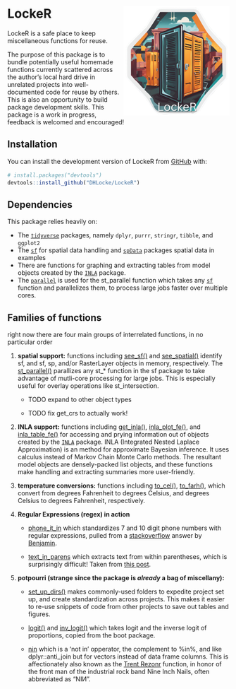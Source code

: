 
<!-- README.md is generated from README.Rmd. Please edit that file -->

# LockeR <img src="man/figures/logo.png" align="right"/>

<!-- badges: start -->
<!-- badges: end -->

LockeR is a safe place to keep miscellaneous functions for reuse.

The purpose of this package is to bundle potentially useful homemade
functions currently scattered across the author’s local hard drive in
unrelated projects into well-documented code for reuse by others. This
is also an opportunity to build package development skills. This package
is a work in progress, feedback is welcomed and encouraged!

## Installation

You can install the development version of LockeR from
[GitHub](https://github.com/) with:

``` r
# install.packages("devtools")
devtools::install_github("DHLocke/LockeR")
```

## Dependencies

This package relies heavily on:

- The [`tidyverse`](http://tidyverse.org/) packages, namely `dplyr`,
  `purrr`, `stringr`, `tibble`, and `ggplot2`
- The [`sf`](https://github.com/r-spatial/sf) for spatial data handling
  and [`spData`](https://jakubnowosad.com/spData/) packages spatial data
  in examples
- There are functions for graphing and extracting tables from model
  objects created by the [`INLA`](https://www.r-inla.org/) package.
- The
  [`parallel`](https://stat.ethz.ch/R-manual/R-devel/library/parallel/doc/parallel.pdf)
  is used for the st_parallel function which takes any
  [`sf`](https://github.com/r-spatial/sf) function and parallelizes
  them, to process large jobs faster over multiple cores.

## Families of functions

right now there are four main groups of interrelated functions, in no
particular order

1.  **spatial support:** functions including
    [see_sf()](https://github.com/DHLocke/LockeR/blob/main/R/see_sf.R)
    and
    [see_spatial()](https://github.com/DHLocke/LockeR/blob/main/R/see_spatial.R)
    identify sf, and sf, sp, and/or RasterLayer objects in memory,
    respectively. The
    [st_parallel()](https://github.com/DHLocke/LockeR/blob/main/R/st_parallel.R)
    parallizes any st\_\* function in the sf package to take advantage
    of mutli-core processing for large jobs. This is especially useful
    for overlay operations like st_intersection.

    - TODO expand to other object types

    - TODO fix get_crs to actually work!

2.  **INLA support:** functions including
    [get_inla()](https://github.com/DHLocke/LockeR/blob/main/R/get_inla.R),
    [inla_plot_fe()](https://github.com/DHLocke/LockeR/blob/main/R/inla_plot_fe.R),
    and
    [inla_table_fe()](https://github.com/DHLocke/LockeR/blob/main/R/inla_table_fe.R)
    for accessing and prying information out of objects created by the
    [`INLA`](https://www.r-inla.org/) package. INLA (Integrated Nested
    Laplace Approximation) is an method for approximate Bayesian
    inference. It uses calculus instead of Markov Chain Monte Carlo
    methods. The resultant model objects are densely-packed list
    objects, and these functions make handling and extracting summaries
    more user-friendly.

3.  **temperature conversions:** functions including
    [to_cel()](https://github.com/DHLocke/LockeR/blob/main/R/to_cel.R),
    [to_farh()](https://github.com/DHLocke/LockeR/blob/main/R/to_farh.R),
    which convert from degrees Fahrenheit to degrees Celsius, and
    degrees Celsius to degrees Fahrenheit, respectively.

4.  **Regular Expressions (regex) in action**

    - [phone_it_in](https://github.com/DHLocke/LockeR/blob/main/R/phone_it_in.R)
      which standardizes 7 and 10 digit phone numbers with regular
      expressions, pulled from a
      [stackoverflow](https://stackoverflow.com/questions/34616466/formatting-phone-numbers-in-r)
      answer by
      [Benjamin](https://stackoverflow.com/users/1017276/benjamin).

    - [text_in_parens](https://github.com/DHLocke/LockeR/blob/main/R/text_it_parens.R)
      which extracts text from within parentheses, which is surprisingly
      difficult! Taken from [this
      post](https://community.rstudio.com/t/extract-text-between-brakets/43448/6).

5.  **potpourri (strange since the package is *already* a bag of
    miscellany):**

    - [set_up_dirs()](https://github.com/DHLocke/LockeR/blob/main/R/set_up_dirs.R)
      makes commonly-used folders to expedite project set up, and create
      standardization across projects. This makes it easier to re-use
      snippets of code from other projects to save out tables and
      figures.

    - [logit()](https://github.com/DHLocke/LockeR/blob/main/R/to_cel.R)
      and
      [inv_logit()](https://github.com/DHLocke/LockeR/blob/main/R/to_cel.R)
      which takes logit and the inverse logit of proportions, copied
      from the boot package.

    - [nin](https://github.com/DHLocke/LockeR/blob/main/R/nin.R) which
      is a ‘not in’ opperator, the complement to %in%, and like
      dplyr::anti_join but for vectors instead of data frame columns.
      This is affectionately also known as the [Trent
      Rezonr](https://en.wikipedia.org/wiki/Trent_Reznor) function, in
      honor of the front man of the industrial rock band Nine Inch
      Nails, often abbreviated as “NIИ”.

